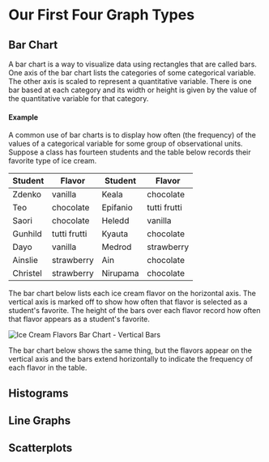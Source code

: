 # Our First Four Graph Types

## Bar Chart

A bar chart is a way to visualize data using rectangles that are called bars.  One axis of the bar chart lists the categories of some categorical variable. The other axis is scaled to represent a quantitative variable.  There is one bar based at each category and its width or height is given by the value of the quantitative variable for that category.

#### Example
A common use of bar charts is to display how often (the frequency) of the values of a categorical variable for some group of observational units.  Suppose a class has fourteen students and the table below records their favorite type of ice cream.

| Student  | Flavor       | Student  | Flavor       |
|----------|--------------|----------|--------------|
| Zdenko   | vanilla      | Keala    | chocolate    |
| Teo      | chocolate    | Epifanio | tutti frutti |
| Saori    | chocolate    | Heledd   | vanilla      |
| Gunhild  | tutti frutti | Kyauta   | chocolate    |
| Dayo     | vanilla      | Medrod   | strawberry   |
| Ainslie  | strawberry   | Ain      | chocolate    |
| Christel | strawberry   | Nirupama | chocolate    |

The bar chart below lists each ice cream flavor on the horizontal axis. The vertical axis is marked off to show how often that flavor is selected as a student's favorite. The height of the bars over each flavor record how often that flavor appears as a student's favorite.

![Ice Cream Flavors Bar Chart - Vertical Bars](/images/icecream.png)

The bar chart below shows the same thing, but the flavors appear on the vertical axis and the bars extend horizontally to indicate the frequency of each flavor in the table.

## Histograms
 
## Line Graphs

## Scatterplots
